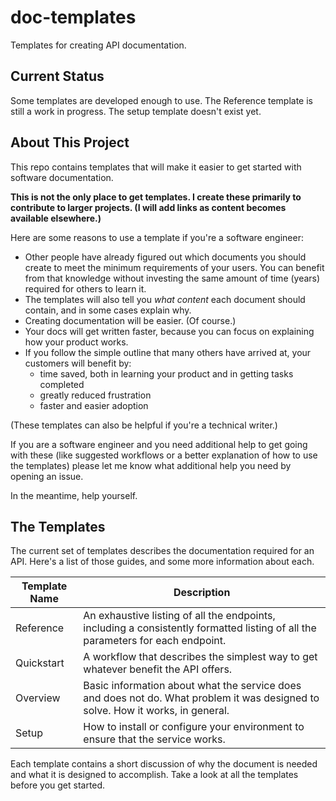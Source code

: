 # doc-templates
Templates for creating API documentation.

## Current Status 
Some templates are developed enough to use. The Reference template is still a work in progress. The setup template doesn't exist yet. 

## About This Project
This repo contains templates that will make it easier to get started with software documentation. 

**This is not the only place to get templates. I create these primarily to contribute to larger projects. (I will add links as content becomes available elsewhere.)**

Here are some reasons to use a template if you're a software engineer: 

* Other people have already figured out which documents you should create to meet the minimum requirements of your users. You can benefit from that knowledge without investing the same amount of time (years) required for others to learn it.
* The templates will also tell you _what content_ each document should contain, and in some cases explain why.
* Creating documentation will be easier. (Of course.)
* Your docs will get written faster, because you can focus on explaining how your product works.
* If you follow the simple outline that many others have arrived at, your customers will benefit by: 
   - time saved, both in learning your product and in getting tasks completed
   - greatly reduced frustration
   - faster and easier adoption

(These templates can also be helpful if you're a technical writer.)

If you are a software engineer and you need additional help to get going with these (like suggested workflows or a better explanation of how to use the templates) please let me know what additional help you need by opening an issue. 

In the meantime, help yourself. 

## The Templates

The current set of templates describes the documentation required for an API. Here's a list of those guides, and some more information about each. 

Template Name | Description 
------------- | -------------------------------------------- 
Reference | An exhaustive listing of all the endpoints, including a consistently formatted listing of all the parameters for each endpoint. 
Quickstart | A workflow that describes the simplest way to get whatever benefit the API offers. 
Overview | Basic information about what the service does and does not do. What problem it was designed to solve. How it works, in general. 
Setup | How to install or configure your environment to ensure that the service works. 

Each template contains a short discussion of why the document is needed and what it is designed to accomplish. Take a look at all the templates before you get started. 

